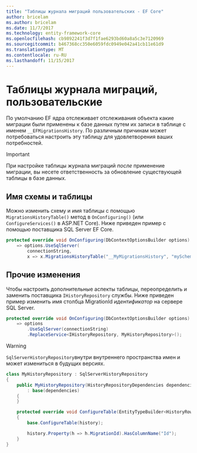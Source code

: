 ```yaml
---
title: "Таблицы журнала миграций пользовательских - EF Core"
author: bricelam
ms.author: bricelam
ms.date: 11/7/2017
ms.technology: entity-framework-core
ms.openlocfilehash: cb9892241f3d7f1fae6293bd60a8a5c3e7120969
ms.sourcegitcommit: b467368cc350e6059fdc0949e042a41cb11e61d9
ms.translationtype: MT
ms.contentlocale: ru-RU
ms.lasthandoff: 11/15/2017
---
```

<a name="custom-migrations-history-table"></a>Таблицы журнала миграций, пользовательские
===============================
По умолчанию EF ядра отслеживает отслеживания объекта какие миграции были применены к базе данных путем их записи в таблице с именем `__EFMigrationsHistory`. По различным причинам может потребоваться настроить эту таблицу для удовлетворения ваших потребностей.

> [!IMPORTANT]
> При настройке таблицы журнала миграций *после* применение миграции, вы несете ответственность за обновление существующей таблицы в базе данных.

<a name="schema-and-table-name"></a>Имя схемы и таблицы
----------------------
Можно изменить схему и имя таблицы с помощью `MigrationsHistoryTable()` метод в `OnConfiguring()` (или `ConfigureServices()` в ASP.NET Core). Ниже приведен пример с помощью поставщика SQL Server EF Core.

``` csharp
protected override void OnConfiguring(DbContextOptionsBuilder options)
    => options.UseSqlServer(
        connectionString,
        x => x.MigrationsHistoryTable("__MyMigrationsHistory", "mySchema"));
```

<a name="other-changes"></a>Прочие изменения
-------------
Чтобы настроить дополнительные аспекты таблицы, переопределить и заменить поставщика `IHistoryRepository` службы. Ниже приведен пример изменить имя столбца MigrationId *идентификатор* на сервере SQL Server.

``` csharp
protected override void OnConfiguring(DbContextOptionsBuilder options)
    => options
        .UseSqlServer(connectionString)
        .ReplaceService<IHistoryRepository, MyHistoryRepository>();
```

> [!WARNING]
> `SqlServerHistoryRepository`внутри внутреннего пространства имен и может измениться в будущих версиях.

``` csharp
class MyHistoryRepository : SqlServerHistoryRepository
{
    public MyHistoryRepository(HistoryRepositoryDependencies dependencies)
        : base(dependencies)
    {
    }

    protected override void ConfigureTable(EntityTypeBuilder<HistoryRow> history)
    {
        base.ConfigureTable(history);

        history.Property(h => h.MigrationId).HasColumnName("Id");
    }
}
```

